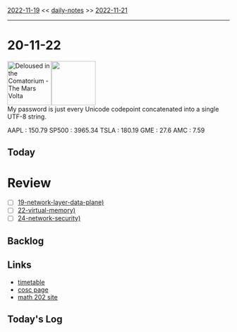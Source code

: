 [2022-11-19](daily_notes/2022-11-19) << [daily-notes](notes/daily-notes.md) >> [2022-11-21](daily_notes/2022-11-21)

---
# 20-11-22
<a href='spotify:album:0CA2EVHhRPR5VPV78KZw89'><img src='https://i.scdn.co/image/ab67616d0000b273f32a4535c09f7cae822bd695' alt='Deloused in the Comatorium - The Mars Volta' height=100></a><img src='https://imgs.xkcd.com/comics/account_problems.png' height=100>
<br>My password is just every Unicode codepoint concatenated into a single UTF-8 string.

AAPL : 150.79 
SP500 : 3965.34 
TSLA : 180.19
GME : 27.6
AMC : 7.59

## Today



# Review
- [ ] [19-network-layer-data-plane)](notes/19-network-layer-data-plane.md)
- [ ] [22-virtual-memory)](notes/22-virtual-memory.md)
- [ ] [24-network-security)](notes/24-network-security.md)

## Backlog


## Links
- [timetable](https://i.imgur.com/9ghbvAG.png)
- [cosc page](https://cosc203.cspages.otago.ac.nz)
- [math 202 site](https://www.maths.otago.ac.nz/?resOLAF)

## Today's Log